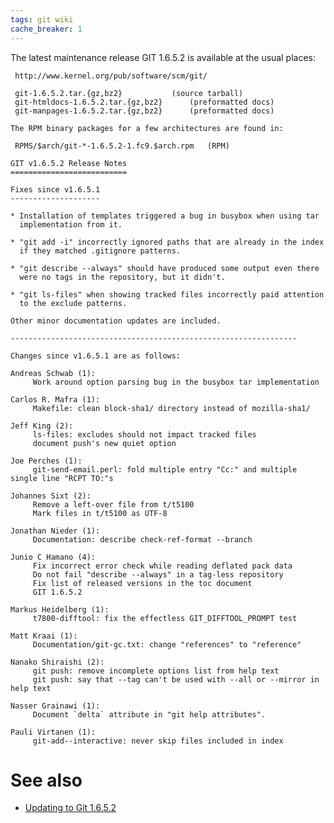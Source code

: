 ```yaml
---
tags: git wiki
cache_breaker: 1
---
```


The latest maintenance release GIT 1.6.5.2 is available at the usual places:

     http://www.kernel.org/pub/software/scm/git/

     git-1.6.5.2.tar.{gz,bz2}			(source tarball)
     git-htmldocs-1.6.5.2.tar.{gz,bz2}		(preformatted docs)
     git-manpages-1.6.5.2.tar.{gz,bz2}		(preformatted docs)

    The RPM binary packages for a few architectures are found in:

     RPMS/$arch/git-*-1.6.5.2-1.fc9.$arch.rpm	(RPM)

    GIT v1.6.5.2 Release Notes
    ==========================

    Fixes since v1.6.5.1
    --------------------

    * Installation of templates triggered a bug in busybox when using tar
      implementation from it.

    * "git add -i" incorrectly ignored paths that are already in the index
      if they matched .gitignore patterns.

    * "git describe --always" should have produced some output even there
      were no tags in the repository, but it didn't.

    * "git ls-files" when showing tracked files incorrectly paid attention
      to the exclude patterns.

    Other minor documentation updates are included.

    ----------------------------------------------------------------

    Changes since v1.6.5.1 are as follows:

    Andreas Schwab (1):
         Work around option parsing bug in the busybox tar implementation

    Carlos R. Mafra (1):
         Makefile: clean block-sha1/ directory instead of mozilla-sha1/

    Jeff King (2):
         ls-files: excludes should not impact tracked files
         document push's new quiet option

    Joe Perches (1):
         git-send-email.perl: fold multiple entry "Cc:" and multiple single line "RCPT TO:"s

    Johannes Sixt (2):
         Remove a left-over file from t/t5100
         Mark files in t/t5100 as UTF-8

    Jonathan Nieder (1):
         Documentation: describe check-ref-format --branch

    Junio C Hamano (4):
         Fix incorrect error check while reading deflated pack data
         Do not fail "describe --always" in a tag-less repository
         Fix list of released versions in the toc document
         GIT 1.6.5.2

    Markus Heidelberg (1):
         t7800-difftool: fix the effectless GIT_DIFFTOOL_PROMPT test

    Matt Kraai (1):
         Documentation/git-gc.txt: change "references" to "reference"

    Nanako Shiraishi (2):
         git push: remove incomplete options list from help text
         git push: say that --tag can't be used with --all or --mirror in help text

    Nasser Grainawi (1):
         Document `delta` attribute in "git help attributes".

    Pauli Virtanen (1):
         git-add--interactive: never skip files included in index

# See also

-   [Updating to Git 1.6.5.2](/wiki/Updating_to_Git_1.6.5.2)
